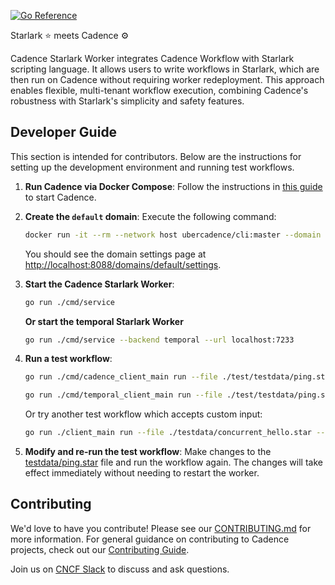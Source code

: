 [![Go Reference](https://pkg.go.dev/badge/github.com/cadence-workflow/starlark-worker.svg)](https://pkg.go.dev/github.com/cadence-workflow/starlark-worker)

Starlark ⭐ meets Cadence ⚙️

Cadence Starlark Worker integrates Cadence Workflow with Starlark scripting language. It allows users to write workflows in Starlark, which are then run on Cadence without requiring worker redeployment. This approach enables flexible, multi-tenant workflow execution, combining Cadence's robustness with Starlark's simplicity and safety features.

## Developer Guide
This section is intended for contributors. Below are the instructions for setting up the development environment and running test workflows.

1. **Run Cadence via Docker Compose**:
   Follow the instructions in [this guide](https://github.com/cadence-workflow/cadence/tree/master/docker#quickstart-for-development-with-local-cadence-server) to start Cadence.

2. **Create the `default` domain**:
   Execute the following command:
   ```sh
   docker run -it --rm --network host ubercadence/cli:master --domain default domain register --retention 1
   ```
   You should see the domain settings page at [http://localhost:8088/domains/default/settings](http://localhost:8088/domains/default/settings).

3. **Start the Cadence Starlark Worker**:
   ```sh
   go run ./cmd/service 
   ```
   **Or start the temporal Starlark Worker**
   ```sh
   go run ./cmd/service --backend temporal --url localhost:7233 
   ```
4. **Run a test workflow**:
   ```sh
   go run ./cmd/cadence_client_main run --file ./test/testdata/ping.star
   ```
   ```sh
   go run ./cmd/temporal_client_main run --file ./test/testdata/ping.star
   ```

   Or try another test workflow which accepts custom input:
   ```sh
   go run ./client_main run --file ./testdata/concurrent_hello.star --function wf --args "[5, 1]"
   ```

5. **Modify and re-run the test workflow**:
   Make changes to the [testdata/ping.star](./testdata/ping.star) file and run the workflow again. The changes will take effect immediately without needing to restart the worker.

## Contributing

We'd love to have you contribute! Please see our [CONTRIBUTING.md](CONTRIBUTING.md) for more information. For general guidance on contributing to Cadence projects, check out our [Contributing Guide](https://github.com/cadence-workflow/cadence/blob/master/CONTRIBUTING.md).

Join us on [CNCF Slack](https://communityinviter.com/apps/cloud-native/cncf) to discuss and ask questions.
